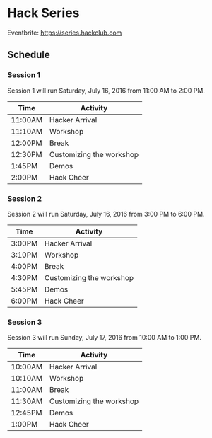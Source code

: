# Hack Series

Eventbrite: https://series.hackclub.com

## Schedule

### Session 1

Session 1 will run Saturday, July 16, 2016 from 11:00 AM to 2:00 PM.

| Time    | Activity                 |
| ----    | ------------------------ |
| 11:00AM | Hacker Arrival           |
| 11:10AM | Workshop                 |
| 12:00PM | Break                    |
| 12:30PM | Customizing the workshop |
| 1:45PM  | Demos                    |
| 2:00PM  | Hack Cheer               |

### Session 2

Session 2 will run Saturday, July 16, 2016 from 3:00 PM to 6:00 PM.

| Time   | Activity                 |
| ----   | ------------------------ |
| 3:00PM | Hacker Arrival           |
| 3:10PM | Workshop                 |
| 4:00PM | Break                    |
| 4:30PM | Customizing the workshop |
| 5:45PM | Demos                    |
| 6:00PM | Hack Cheer               |

### Session 3

Session 3 will run Sunday, July 17, 2016 from 10:00 AM to 1:00 PM.

| Time    | Activity                 |
| ----    | ------------------------ |
| 10:00AM | Hacker Arrival           |
| 10:10AM | Workshop                 |
| 11:00AM | Break                    |
| 11:30AM | Customizing the workshop |
| 12:45PM | Demos                    |
| 1:00PM  | Hack Cheer               |
